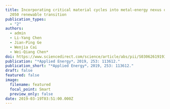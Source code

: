 ```yaml
---
title: Incorporating critical material cycles into metal-energy nexus of China’s
  2050 renewable transition
publication_types:
  - "2"
authors:
  - admin
  - Li-Yang Chen
  - Jian-Ping Ge
  - Wenjia Cai
  - Wei-Qiang Chen*
doi: https://www.sciencedirect.com/science/article/abs/pii/S0306261919312863
publication: "*Applied Energy*，2019, 253: 113612."
publication_short: "*Applied Energy*，2019, 253: 113612."
draft: false
featured: false
image:
  filename: featured
  focal_point: Smart
  preview_only: false
date: 2019-03-19T03:51:00.000Z
---
```

